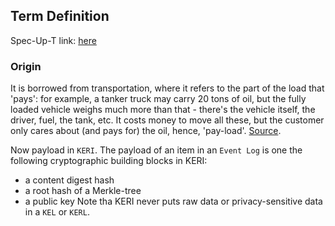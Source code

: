## Term Definition

Spec-Up-T link: <a href='https://weboftrust.github.io/WOT-terms/docs/glossary/payload'>here</a>

### Origin

It is borrowed from transportation, where it refers to the part of the load that 'pays': for example, a tanker truck may carry 20 tons of oil, but the fully loaded vehicle weighs much more than that - there's the vehicle itself, the driver, fuel, the tank, etc. It costs money to move all these, but the customer only cares about (and pays for) the oil, hence, 'pay-load'. [Source](https://softwareengineering.stackexchange.com/questions/158603/what-does-the-term-payload-mean-in-programming).

Now payload in `KERI`. The payload of an item in an `Event Log` is one the following cryptographic building blocks in KERI:
- a content digest hash 
- a root hash of a Merkle-tree
- a public key
Note tha KERI never puts raw data or privacy-sensitive data in a `KEL` or `KERL`.